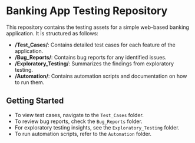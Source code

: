 # Banking App Testing Repository

This repository contains the testing assets for a simple web-based banking application. It is structured as follows:

- **/Test_Cases/**: Contains detailed test cases for each feature of the application.
- **/Bug_Reports/**: Contains bug reports for any identified issues.
- **/Exploratory_Testing/**: Summarizes the findings from exploratory testing.
- **/Automation/**: Contains automation scripts and documentation on how to run them.

## Getting Started

- To view test cases, navigate to the `Test_Cases` folder.
- To review bug reports, check the `Bug_Reports` folder.
- For exploratory testing insights, see the `Exploratory_Testing` folder.
- To run automation scripts, refer to the `Automation` folder.

